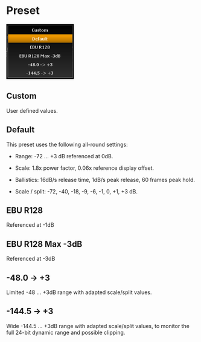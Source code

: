 # Preset

![](../../../include/Presets_TruePeak.png)

## Custom
User defined values.


## Default
This preset uses the following all-round settings:

* Range: -72 ... +3 dB referenced at 0dB.

* Scale: 1.8x power factor, 0.06x reference
display offset.

* Ballistics: 16dB/s release time, 1dB/s peak
release, 60 frames peak hold.

* Scale / split: -72, -40, -18, -9, -6, -1, 0, +1, +3 dB.

## EBU R128
Referenced at -1dB

## EBU R128 Max -3dB
Referenced at -3dB

## -48.0 -&gt; +3
Limited -48 ... +3dB range with adapted
scale/split values.
## -144.5 -&gt; +3
Wide -144.5 ... +3dB range with adapted
scale/split values, to monitor the full 24-bit dynamic range and possible clipping.


